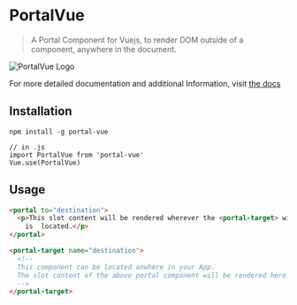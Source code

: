 # PortalVue

> A Portal Component for Vuejs, to render DOM outside of a component, anywhere in the document.

<p style="tex-align: center">
  <img src="http://portal-vue.github.io" alt="PortalVue Logo">
</p>


For more detailed documentation and additional Information, visit <a href="http://portal-vue.github.io">the docs</a>

## Installation

```
npm install -g portal-vue

// in .js
import PortalVue from 'portal-vue'
Vue.use(PortalVue)
```



## Usage

```html
<portal to="destination">
  <p>This slot content will be rendered wherever the <portal-target> with name 'destination'
    is  located.</p>
</portal>

<portal-target name="destination">
  <!--
  This component can be located anwhere in your App.
  The slot content of the above portal component will be rendered here.
  -->
</portal-target>
```
